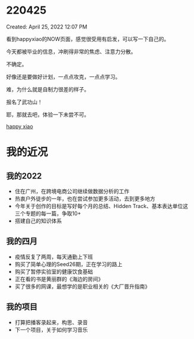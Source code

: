 # 220425

Created: April 25, 2022 12:07 PM

看到happyxiao的NOW页面，感觉很受用有启发，可以写一下自己的。

今天都被毕业的信息，冲刷得非常的焦虑、注意力分散。

不确定。

好像还是要做好计划，一点点攻克，一点点学习。

难，为什么就是自制力很差的样子。

报名了武功山！

耶，那就去吧，体验一下未尝不可。

[happy xiao](https://happyxiao.com/now/?utm_campaign=%E5%8F%AF%E4%B9%90&utm_medium=email&utm_source=Revue%20newsletter)

# 我的近况

## 我的2022

- 住在广州，在跨境电商公司继续做数据分析的工作
- 热衷户外徒步的一年，也在尝试参加更多活动，去到更多地方
- 今年关于创作的目标是写好每个月的总结、Hidden Track、基本表达单位这三个专题的每一篇，争取10+
- 搭建自己的知识体系

## **我的四月**

- 疫情反复了两周，每天通勤上下班
- 购买了简单心理的Seed26期，正在学习的路上
- 购买了暂停实验室的健康饮食基础
- 正在看的书是黄丽群的《海边的房间》
- 买了很多的网课，最想学的是职业相关的《大厂晋升指南》

## **我的项目**

- 打算把播客录起来，构思、录音
- 下一个项目，关于如何学习音乐